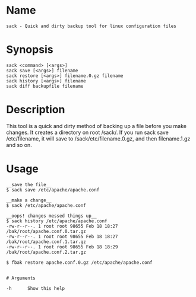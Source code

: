 # Name
	sack - Quick and dirty backup tool for linux configuration files
# Synopsis
	sack <command> [<args>]
	sack save [<args>] filename
	sack restore [<args>] filename.0.gz filename
	sack history [<args>] filename
	sack diff backupfile filename
# Description
This tool is a quick and dirty method of backing up a file before you make changes. It creates a directory on root /sack/. If you run sack save /etc/filename, it will save to /sack/etc/filename.0.gz, and then filename.1.gz and so on.

# Usage

```
__save the file__
$ sack save /etc/apache/apache.conf 

__make a change__
$ sack /etc/apache/apache.conf

__oops! changes messed things up__
$ sack history /etc/apache/apache.conf
-rw-r--r--. 1 root root 98655 Feb 18 18:27 /bak/root/apache.conf.0.tar.gz
-rw-r--r--. 1 root root 98655 Feb 18 18:27 /bak/root/apache.conf.1.tar.gz
-rw-r--r--. 1 root root 98655 Feb 18 18:29 /bak/root/apache.conf.2.tar.gz

$ fbak restore apache.conf.0.gz /etc/apache/apache.conf


# Arguments

-h      Show this help





